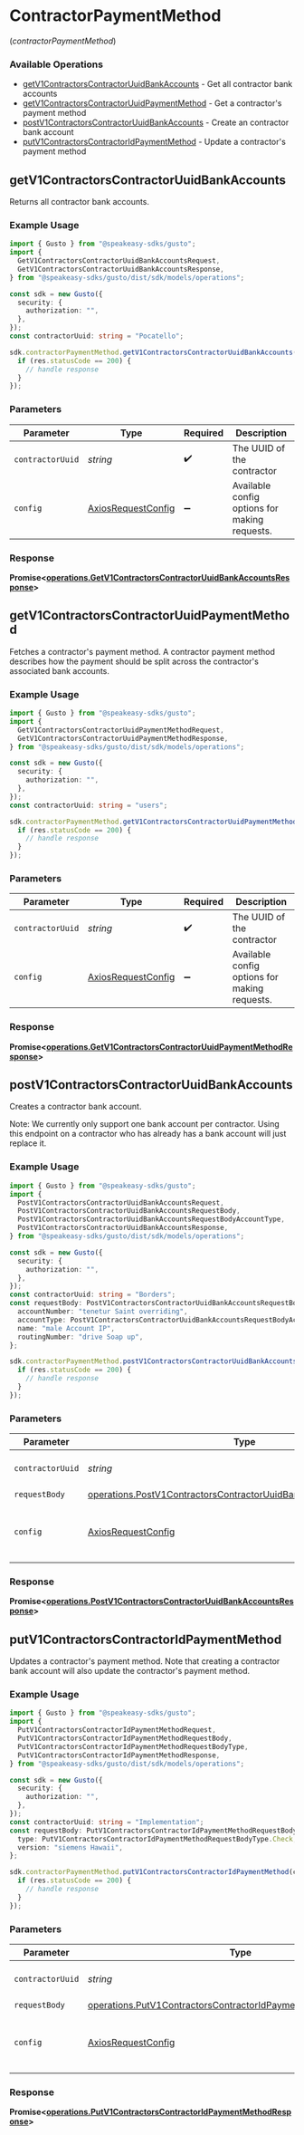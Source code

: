 # ContractorPaymentMethod
(*contractorPaymentMethod*)

### Available Operations

* [getV1ContractorsContractorUuidBankAccounts](#getv1contractorscontractoruuidbankaccounts) - Get all contractor bank accounts
* [getV1ContractorsContractorUuidPaymentMethod](#getv1contractorscontractoruuidpaymentmethod) - Get a contractor's payment method
* [postV1ContractorsContractorUuidBankAccounts](#postv1contractorscontractoruuidbankaccounts) - Create an contractor bank account
* [putV1ContractorsContractorIdPaymentMethod](#putv1contractorscontractoridpaymentmethod) - Update a contractor's payment method

## getV1ContractorsContractorUuidBankAccounts

Returns all contractor bank accounts.

### Example Usage

```typescript
import { Gusto } from "@speakeasy-sdks/gusto";
import {
  GetV1ContractorsContractorUuidBankAccountsRequest,
  GetV1ContractorsContractorUuidBankAccountsResponse,
} from "@speakeasy-sdks/gusto/dist/sdk/models/operations";

const sdk = new Gusto({
  security: {
    authorization: "",
  },
});
const contractorUuid: string = "Pocatello";

sdk.contractorPaymentMethod.getV1ContractorsContractorUuidBankAccounts(contractorUuid).then((res: GetV1ContractorsContractorUuidBankAccountsResponse) => {
  if (res.statusCode == 200) {
    // handle response
  }
});
```

### Parameters

| Parameter                                                    | Type                                                         | Required                                                     | Description                                                  |
| ------------------------------------------------------------ | ------------------------------------------------------------ | ------------------------------------------------------------ | ------------------------------------------------------------ |
| `contractorUuid`                                             | *string*                                                     | :heavy_check_mark:                                           | The UUID of the contractor                                   |
| `config`                                                     | [AxiosRequestConfig](https://axios-http.com/docs/req_config) | :heavy_minus_sign:                                           | Available config options for making requests.                |


### Response

**Promise<[operations.GetV1ContractorsContractorUuidBankAccountsResponse](../../models/operations/getv1contractorscontractoruuidbankaccountsresponse.md)>**


## getV1ContractorsContractorUuidPaymentMethod

Fetches a contractor's payment method. A contractor payment method describes how the payment should be split across the contractor's associated bank accounts.

### Example Usage

```typescript
import { Gusto } from "@speakeasy-sdks/gusto";
import {
  GetV1ContractorsContractorUuidPaymentMethodRequest,
  GetV1ContractorsContractorUuidPaymentMethodResponse,
} from "@speakeasy-sdks/gusto/dist/sdk/models/operations";

const sdk = new Gusto({
  security: {
    authorization: "",
  },
});
const contractorUuid: string = "users";

sdk.contractorPaymentMethod.getV1ContractorsContractorUuidPaymentMethod(contractorUuid).then((res: GetV1ContractorsContractorUuidPaymentMethodResponse) => {
  if (res.statusCode == 200) {
    // handle response
  }
});
```

### Parameters

| Parameter                                                    | Type                                                         | Required                                                     | Description                                                  |
| ------------------------------------------------------------ | ------------------------------------------------------------ | ------------------------------------------------------------ | ------------------------------------------------------------ |
| `contractorUuid`                                             | *string*                                                     | :heavy_check_mark:                                           | The UUID of the contractor                                   |
| `config`                                                     | [AxiosRequestConfig](https://axios-http.com/docs/req_config) | :heavy_minus_sign:                                           | Available config options for making requests.                |


### Response

**Promise<[operations.GetV1ContractorsContractorUuidPaymentMethodResponse](../../models/operations/getv1contractorscontractoruuidpaymentmethodresponse.md)>**


## postV1ContractorsContractorUuidBankAccounts

Creates a contractor bank account.

Note: We currently only support one bank account per contractor. Using this endpoint on a contractor who has already
has a bank account will just replace it.

### Example Usage

```typescript
import { Gusto } from "@speakeasy-sdks/gusto";
import {
  PostV1ContractorsContractorUuidBankAccountsRequest,
  PostV1ContractorsContractorUuidBankAccountsRequestBody,
  PostV1ContractorsContractorUuidBankAccountsRequestBodyAccountType,
  PostV1ContractorsContractorUuidBankAccountsResponse,
} from "@speakeasy-sdks/gusto/dist/sdk/models/operations";

const sdk = new Gusto({
  security: {
    authorization: "",
  },
});
const contractorUuid: string = "Borders";
const requestBody: PostV1ContractorsContractorUuidBankAccountsRequestBody = {
  accountNumber: "tenetur Saint overriding",
  accountType: PostV1ContractorsContractorUuidBankAccountsRequestBodyAccountType.Checking,
  name: "male Account IP",
  routingNumber: "drive Soap up",
};

sdk.contractorPaymentMethod.postV1ContractorsContractorUuidBankAccounts(contractorUuid, requestBody).then((res: PostV1ContractorsContractorUuidBankAccountsResponse) => {
  if (res.statusCode == 200) {
    // handle response
  }
});
```

### Parameters

| Parameter                                                                                                                                              | Type                                                                                                                                                   | Required                                                                                                                                               | Description                                                                                                                                            |
| ------------------------------------------------------------------------------------------------------------------------------------------------------ | ------------------------------------------------------------------------------------------------------------------------------------------------------ | ------------------------------------------------------------------------------------------------------------------------------------------------------ | ------------------------------------------------------------------------------------------------------------------------------------------------------ |
| `contractorUuid`                                                                                                                                       | *string*                                                                                                                                               | :heavy_check_mark:                                                                                                                                     | The UUID of the contractor                                                                                                                             |
| `requestBody`                                                                                                                                          | [operations.PostV1ContractorsContractorUuidBankAccountsRequestBody](../../models/operations/postv1contractorscontractoruuidbankaccountsrequestbody.md) | :heavy_minus_sign:                                                                                                                                     | N/A                                                                                                                                                    |
| `config`                                                                                                                                               | [AxiosRequestConfig](https://axios-http.com/docs/req_config)                                                                                           | :heavy_minus_sign:                                                                                                                                     | Available config options for making requests.                                                                                                          |


### Response

**Promise<[operations.PostV1ContractorsContractorUuidBankAccountsResponse](../../models/operations/postv1contractorscontractoruuidbankaccountsresponse.md)>**


## putV1ContractorsContractorIdPaymentMethod

Updates a contractor's payment method. Note that creating a contractor bank account will also update the contractor's payment method.

### Example Usage

```typescript
import { Gusto } from "@speakeasy-sdks/gusto";
import {
  PutV1ContractorsContractorIdPaymentMethodRequest,
  PutV1ContractorsContractorIdPaymentMethodRequestBody,
  PutV1ContractorsContractorIdPaymentMethodRequestBodyType,
  PutV1ContractorsContractorIdPaymentMethodResponse,
} from "@speakeasy-sdks/gusto/dist/sdk/models/operations";

const sdk = new Gusto({
  security: {
    authorization: "",
  },
});
const contractorUuid: string = "Implementation";
const requestBody: PutV1ContractorsContractorIdPaymentMethodRequestBody = {
  type: PutV1ContractorsContractorIdPaymentMethodRequestBodyType.Check,
  version: "siemens Hawaii",
};

sdk.contractorPaymentMethod.putV1ContractorsContractorIdPaymentMethod(contractorUuid, requestBody).then((res: PutV1ContractorsContractorIdPaymentMethodResponse) => {
  if (res.statusCode == 200) {
    // handle response
  }
});
```

### Parameters

| Parameter                                                                                                                                          | Type                                                                                                                                               | Required                                                                                                                                           | Description                                                                                                                                        |
| -------------------------------------------------------------------------------------------------------------------------------------------------- | -------------------------------------------------------------------------------------------------------------------------------------------------- | -------------------------------------------------------------------------------------------------------------------------------------------------- | -------------------------------------------------------------------------------------------------------------------------------------------------- |
| `contractorUuid`                                                                                                                                   | *string*                                                                                                                                           | :heavy_check_mark:                                                                                                                                 | The UUID of the contractor                                                                                                                         |
| `requestBody`                                                                                                                                      | [operations.PutV1ContractorsContractorIdPaymentMethodRequestBody](../../models/operations/putv1contractorscontractoridpaymentmethodrequestbody.md) | :heavy_minus_sign:                                                                                                                                 | N/A                                                                                                                                                |
| `config`                                                                                                                                           | [AxiosRequestConfig](https://axios-http.com/docs/req_config)                                                                                       | :heavy_minus_sign:                                                                                                                                 | Available config options for making requests.                                                                                                      |


### Response

**Promise<[operations.PutV1ContractorsContractorIdPaymentMethodResponse](../../models/operations/putv1contractorscontractoridpaymentmethodresponse.md)>**

